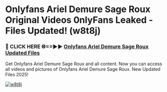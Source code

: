# Onlyfans Ariel Demure Sage Roux Original Videos 0nlyFans Leaked - Files Updated! (w8t8j)

<h3>🔴 CLICK HERE 🌐==►► <a href="https://tinyurl.com/3hn5wdd3" rel="nofollow">Onlyfans Ariel Demure Sage Roux Updated Files</a></h3>

Get Onlyfans Ariel Demure Sage Roux and all content. Now you can access all videos and pictures of Onlyfans Ariel Demure Sage Roux. New Updated Files 2025!

[![w8t8j](https://i.imgur.com/4HnBqBT.gif)](https://tinyurl.com/3hn5wdd3)
